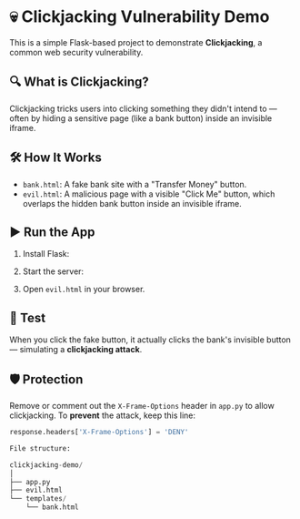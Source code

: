 # 💀 Clickjacking Vulnerability Demo

This is a simple Flask-based project to demonstrate **Clickjacking**, a common web security vulnerability.

## 🔍 What is Clickjacking?

Clickjacking tricks users into clicking something they didn't intend to — often by hiding a sensitive page (like a bank button) inside an invisible iframe.

## 🛠 How It Works

- `bank.html`: A fake bank site with a "Transfer Money" button.
- `evil.html`: A malicious page with a visible "Click Me" button, which overlaps the hidden bank button inside an invisible iframe.

## ▶️ Run the App

1. Install Flask:


2. Start the server:


3. Open `evil.html` in your browser.

## 🧪 Test

When you click the fake button, it actually clicks the bank's invisible button — simulating a **clickjacking attack**.

## 🛡️ Protection

Remove or comment out the `X-Frame-Options` header in `app.py` to allow clickjacking. To **prevent** the attack, keep this line:

```python
response.headers['X-Frame-Options'] = 'DENY'

File structure:

clickjacking-demo/
│
├── app.py
├── evil.html
└── templates/
    └── bank.html

